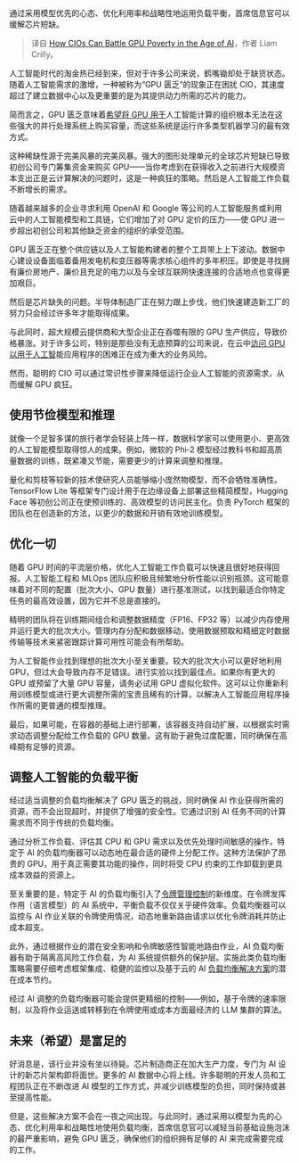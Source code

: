
<!--
title: AI时代CIO如何应对GPU匮乏
cover: https://cdn.thenewstack.io/media/2024/05/f275957a-gpus1.jpg
-->

通过采用模型优先的心态、优化利用率和战略性地运用负载平衡，首席信息官可以缓解芯片短缺。

> 译自 [How CIOs Can Battle GPU Poverty in the Age of AI](https://thenewstack.io/how-cios-can-battle-gpu-poverty-in-the-age-of-ai/)，作者 Liam Crilly。

人工智能时代的淘金热已经到来，但对于许多公司来说，鹤嘴锄却处于缺货状态。随着人工智能需求的激增，一种被称为“GPU 匮乏”的现象正在困扰 CIO，其速度超过了建立数据中心以及更重要的是为其提供动力所需的芯片的能力。

简而言之，GPU 匮乏意味着[希望将 GPU 用于](https://thenewstack.io/nvidia-gpu-dominance-at-a-crossroads/)人工智能计算的组织根本无法在这些强大的并行处理系统上购买容量，而这些系统是运行许多类型机器学习的最有效方式。

这种稀缺性源于完美风暴的完美风暴。强大的图形处理单元的全球芯片短缺已导致初创公司专门筹集资金来购买 GPU——当你考虑到在获得收入之前进行大规模资本支出正是云计算解决的问题时，这是一种疯狂的策略。然后是人工智能工作负载不断增长的需求。

随着越来越多的企业寻求利用 OpenAI 和 Google 等公司的人工智能服务或利用云中的人工智能模型和工具链，它们增加了对 GPU 定价的压力——使 GPU 进一步超出初创公司和其他缺乏资金的组织的承受范围。

GPU 匮乏正在整个供应链以及人工智能构建者的整个工具带上上下波动。数据中心建设设备面临着备用发电机和变压器等需求核心组件的多年积压。即使是寻找拥有廉价房地产、廉价且充足的电力以及与全球互联网快速连接的合适地点也变得更加艰巨。

然后是芯片缺失的问题。半导体制造厂正在努力跟上步伐，他们快速建造新工厂的努力只会经过许多年才能取得成果。

与此同时，超大规模云提供商和大型企业正在吞噬有限的 GPU 生产供应，导致价格暴涨。对于许多公司，特别是那些没有无底预算的公司来说，在云中[访问 GPU 以用于人工智](https://thenewstack.io/free-gpus-and-ai-chips-are-available-to-run-ai/)能应用程序的困难正在成为重大的业务风险。

然而，聪明的 CIO 可以通过常识性步骤来降低运行企业人工智能的资源需求，从而缓解 GPU 疯狂。

## 使用节俭模型和推理

就像一个足智多谋的旅行者学会轻装上阵一样，数据科学家可以使用更小、更高效的人工智能模型取得惊人的成果。例如，微软的 Phi-2 模型经过教科书和超高质量数据的训练，既紧凑又节能，需要更少的计算来调整和推理。

量化和剪枝等较新的技术使研究人员能够缩小庞然物模型，而不会牺牲准确性。TensorFlow Lite 等框架专门设计用于在边缘设备上部署这些精简模型，Hugging Face 等初创公司正在使预训练的、高效模型的访问民主化。负责 PyTorch 框架的团队也在创造新的方法，以更少的数据和开销有效地训练模型。

## 优化一切

随着 GPU 时间的平流层价格，优化人工智能工作负载可以快速且很好地获得回报。人工智能工程和 MLOps 团队应积极且频繁地分析性能以识别瓶颈。这可能意味着对不同的配置（批次大小、GPU 数量）进行基准测试，以找到最适合你特定任务的最高效设置，因为它并不总是直接的。

精明的团队将在训练期间组合和调整数据精度（FP16、FP32 等）以减少内存使用并运行更大的批次大小。管理内存分配和数据移动，使用数据预取和精细定时数据传输等技术来紧密跟踪计算可用性可能会有所帮助。

为人工智能作业找到理想的批次大小至关重要。较大的批次大小可以更好地利用 GPU，但过大会导致内存不足错误。进行实验以找到最佳点。如果你有更大的 GPU 或预留了大量 GPU 容量，请务必试用 GPU 虚拟化软件。这可以让你重新利用训练模型或进行更大调整所需的宝贵且稀有的计算，以解决人工智能应用程序操作所需的更普通的模型推理。

最后，如果可能，在容器的基础上进行部署，该容器支持自动扩展，以根据实时需求动态调整分配给工作负载的 GPU 数量。这有助于避免过度配置，同时确保在高峰期有足够的资源。

## 调整人工智能的负载平衡

经过适当调整的负载均衡解决了 GPU 匮乏的挑战，同时确保 AI 作业获得所需的资源，而不会出现超时，并提供了增强的安全性。它通过识别 AI 任务不同的计算需求而不同于传统的负载均衡。

通过分析工作负载、评估其 CPU 和 GPU 需求以及优先处理时间敏感的操作，特定于 AI 的负载均衡器可以动态地在最合适的硬件上分配工作。这种方法保护了昂贵的 GPU，用于真正需要其功能的操作，同时将受 CPU 约束的工作卸载到更具成本效益的资源上。

至关重要的是，特定于 AI 的负载均衡引入了[令牌管理控制](https://thenewstack.io/data-control-management-three-planes-different-altitudes/)的新维度。在令牌发挥作用（语言模型）的 AI 系统中，平衡负载不仅仅关乎硬件效率。负载均衡器可以监控与 AI 作业关联的令牌使用情况，动态地重新路由请求以优化令牌消耗并防止成本超支。

此外，通过根据作业的潜在安全影响和令牌敏感性智能地路由作业，AI 负载均衡器有助于隔离高风险工作负载，为 AI 系统提供额外的保护层。实施此类负载均衡策略需要仔细考虑框架集成、稳健的监控以及基于云的 AI [负载均衡解决方案](https://thenewstack.io/zero-trust-for-legacy-apps-load-balancer-layer-can-be-a-solution/)的潜在成本节约。

经过 AI 调整的负载均衡器可能会提供更精细的控制——例如，基于令牌的速率限制，以及将作业运送或转移到在令牌使用或成本方面最经济的 LLM 集群的算法。

## 未来（希望）是富足的

好消息是，该行业并没有坐以待毙。芯片制造商正在加大生产力度，专门为 AI 设计的新芯片架构即将面世。更多的 AI 数据中心将上线。许多聪明的开发人员和工程团队正在不断改进 AI 模型的工作方式，并减少训练模型的负担，同时保持或甚至提高性能。

但是，这些解决方案不会在一夜之间出现。与此同时，通过采用以模型为先的心态、优化利用率和战略性地使用负载均衡，首席信息官可以减轻当前基础设施泡沫的最严重影响，避免 GPU 匮乏，确保他们的组织拥有足够的 AI 来完成需要完成的工作。
